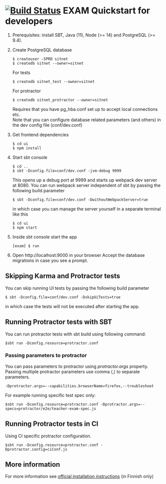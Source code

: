 [![Build Status](https://api.travis-ci.com/CSCfi/exam.svg?branch=master)](https://app.travis-ci.com/github/CSCfi/exam)
EXAM Quickstart for developers
=====================================

1.  Prerequisites: install SBT, Java (11), Node (>= 14) and PostgreSQL (>= 9.4).

2.  Create PostgreSQL database

        $ createuser -SPRD sitnet
        $ createdb sitnet --owner=sitnet

    For tests

        $ createdb sitnet_test --owner=sitnet

    For protractor

        $ createdb sitnet_protractor --owner=sitnet

    Requires that you have pg_hba.conf set up to accept local connections etc.  
    Note that you can configure database related parameters (and others) in the dev config file (conf/dev.conf)

3.  Get frontend dependencies

        $ cd ui
        $ npm install       

4.  Start sbt console

        $ cd ..
        $ sbt -Dconfig.file=conf/dev.conf -jvm-debug 9999

    This opens up a debug port at 9999 and starts up webpack dev server at 8080. You can run webpack server independent of
    sbt by passing the following build parameter

        $ sbt -Dconfig.file=conf/dev.conf -DwithoutWebpackServer=true

    in which case you can manage the server yourself in a separate terminal like this

        $ cd ui
        $ npm start    

5.  Inside sbt console start the app

        [exam] $ run

6.  Open http://localhost:9000 in your browser
    Accept the database migrations in case you see a prompt.

## Skipping Karma and Protractor tests

You can skip running UI tests by passing the following build parameter

    $ sbt -Dconfig.file=conf/dev.conf -DskipUiTests=true

in which case the tests will not be executed after starting the app.     

## Running Protractor tests with SBT

You can run protractor tests with sbt build using following command:

    $sbt run -Dconfig.resource=protractor.conf

### Passing parameters to protractor

You can pass parameters to protractor using _protractor.args_ property.
Passing multiple protractor parameters use comma (,) to separate parameters.

    -Dprotractor.args=--capabilities.browserName=firefox,--troubleshoot

For example running specific test spec only:

    $sbt run -Dconfig.resource=protractor.conf -Dprotractor.args=--specs=protractor/e2e/teacher-exam-spec.js

## Running Protractor tests in CI

Using CI specific protractor configuration.

    $sbt run -Dconfig.resource=protractor.conf -Dprotractor.config=ciConf.js

## More information
For more information see [official installation instructions](https://wiki.eduuni.fi/display/CSCEXAM/Asennusohjeet) (in Finnish only)

